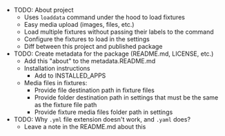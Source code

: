 - TODO: About project
    - Uses `loaddata` command under the hood to load fixtures
    - Easy media upload (images, files, etc.)
    - Load multiple fixtures without passing their labels to the command
    - Configure the fixtures to load in the settings
    - Diff between this project and published package
- TODO: Create metadata for the package (README.md, LICENSE, etc.)
    - Add this "about" to the metadata.README.md
    - Installation instructions
        - Add to INSTALLED_APPS
    - Media files in fixtures:
        - Provide file destination path in fixture files
        - Provide folder destination path in settings that must be the same as
          the fixture file path
        - Provide fixture media files folder path in settings
- TODO: Why `.yml` file extension doesn't work, and `.yaml` does?
    - Leave a note in the README.md about this
